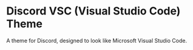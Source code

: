# Discord VSC (Visual Studio Code) Theme
A theme for Discord, designed to look like Microsoft Visual Studio Code.
